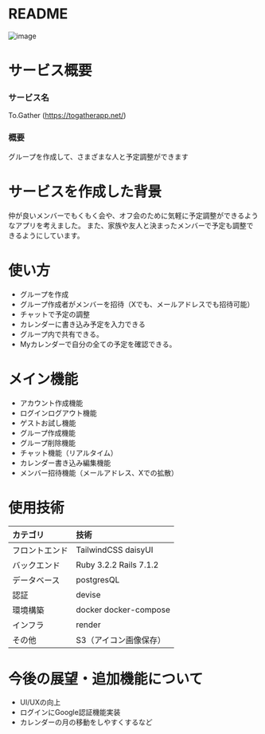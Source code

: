 # README
![image](https://github.com/tomoprogra/teamplan/assets/144338256/25732507-b885-4e01-b0c8-800964280b20)


# サービス概要

### サービス名
To.Gather
(https://togatherapp.net/)

### 概要
グループを作成して、さまざまな人と予定調整ができます

# サービスを作成した背景
仲が良いメンバーでもくもく会や、オフ会のために気軽に予定調整ができるようなアプリを考えました。
また、家族や友人と決まったメンバーで予定も調整できるようにしています。

# 使い方
- グループを作成
- グループ作成者がメンバーを招待（Xでも、メールアドレスでも招待可能）
- チャットで予定の調整
- カレンダーに書き込み予定を入力できる
- グループ内で共有できる。
- Myカレンダーで自分の全ての予定を確認できる。

# メイン機能
- アカウント作成機能
- ログインログアウト機能
- ゲストお試し機能
- グループ作成機能
- グループ削除機能
- チャット機能（リアルタイム）
- カレンダー書き込み編集機能
- メンバー招待機能（メールアドレス、Xでの拡散）


# 使用技術
| カテゴリ       | 技術  |
| :------------- | :------------ |
| フロントエンド | TailwindCSS daisyUI |                         |
| バックエンド   | Ruby 3.2.2 Rails 7.1.2 |
| データベース   |  postgresQL  |
| 認証           |   devise  |
| 環境構築       |  docker docker-compose  |
| インフラ       |render |
| その他         | S3（アイコン画像保存）  |

# 今後の展望・追加機能について
- UI/UXの向上
- ログインにGoogle認証機能実装
- カレンダーの月の移動をしやすくするなど
